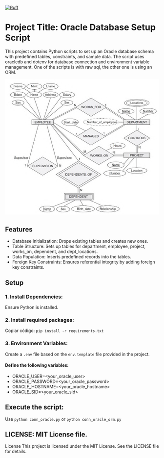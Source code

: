 [![Ruff](https://img.shields.io/endpoint?url=https://raw.githubusercontent.com/astral-sh/ruff/main/assets/badge/v2.json)](https://github.com/astral-sh/ruff)

# Project Title: Oracle Database Setup Script
This project contains  Python scripts to set up an Oracle database schema with predefined tables, constraints, and sample data. The script uses oracledb and dotenv for database connection and environment variable management. One of the scripts is with raw sql, the other one is using an ORM.


![Schema](https://github.com/cberdejo/OracleSqlConnectionExample/blob/main/schema.png)

## Features
- Database Initialization: Drops existing tables and creates new ones.
- Table Structure: Sets up tables for department, employee, project, works_on, dependent, and dept_locations.
- Data Population: Inserts predefined records into the tables.
- Foreign Key Constraints: Ensures referential integrity by adding foreign key constraints.
## Setup
### 1. Install Dependencies:

Ensure Python is installed.


### 2. Install required packages:


Copiar código: `pip install -r requirements.txt`


### 3. Environment Variables:


Create a `.env` file based on the `env.template` file provided in the project.


#### Define the following variables:

- ORACLE_USER=<your_oracle_user>
- ORACLE_PASSWORD=<your_oracle_password>
- ORACLE_HOSTNAME=<your_oracle_hostname>
- ORACLE_SID=<your_oracle_sid>


## Execute the script:

Use `python conn_oracle.py` or `python conn_oracle_orm.py `




## LICENSE: MIT License file.
License
This project is licensed under the MIT License. See the LICENSE file for details.